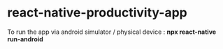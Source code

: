 # react-native-productivity-app

To run the app via android simulator / physical device : **npx react-native run-android**
